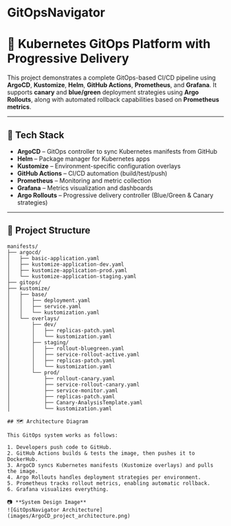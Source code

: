 # GitOpsNavigator
# 🚀 Kubernetes GitOps Platform with Progressive Delivery

This project demonstrates a complete GitOps-based CI/CD pipeline using **ArgoCD**, **Kustomize**, **Helm**, **GitHub Actions**, **Prometheus**, and **Grafana**. It supports **canary** and **blue/green** deployment strategies using **Argo Rollouts**, along with automated rollback capabilities based on **Prometheus metrics**.

---

## 🧩 Tech Stack

- **ArgoCD** – GitOps controller to sync Kubernetes manifests from GitHub
- **Helm** – Package manager for Kubernetes apps
- **Kustomize** – Environment-specific configuration overlays
- **GitHub Actions** – CI/CD automation (build/test/push)
- **Prometheus** – Monitoring and metric collection
- **Grafana** – Metrics visualization and dashboards
- **Argo Rollouts** – Progressive delivery controller (Blue/Green & Canary strategies)

---

## 📁 Project Structure

```plaintext
manifests/
├── argocd/
│   ├── basic-application.yaml
│   ├── kustomize-application-dev.yaml
│   ├── kustomize-application-prod.yaml
│   └── kustomize-application-staging.yaml
├── gitops/
├── kustomize/
│   ├── base/
│   │   ├── deployment.yaml
│   │   ├── service.yaml
│   │   └── kustomization.yaml
│   └── overlays/
│       ├── dev/
│       │   ├── replicas-patch.yaml
│       │   └── kustomization.yaml
│       ├── staging/
│       │   ├── rollout-bluegreen.yaml
│       │   ├── service-rollout-active.yaml
│       │   ├── replicas-patch.yaml
│       │   └── kustomization.yaml
│       └── prod/
│           ├── rollout-canary.yaml
│           ├── service-rollout-canary.yaml
│           ├── service-monitor.yaml
│           ├── replicas-patch.yaml
│           ├── Canary-AnalysisTemplate.yaml
│           └── kustomization.yaml

## 🗺️ Architecture Diagram

This GitOps system works as follows:

1. Developers push code to GitHub.
2. GitHub Actions builds & tests the image, then pushes it to DockerHub.
3. ArgoCD syncs Kubernetes manifests (Kustomize overlays) and pulls the image.
4. Argo Rollouts handles deployment strategies per environment.
5. Prometheus tracks rollout metrics, enabling automatic rollback.
6. Grafana visualizes everything.

📷 **System Design Image**  
![GitOpsNavigator Architecture](images/ArgoCD_project_architecture.png)